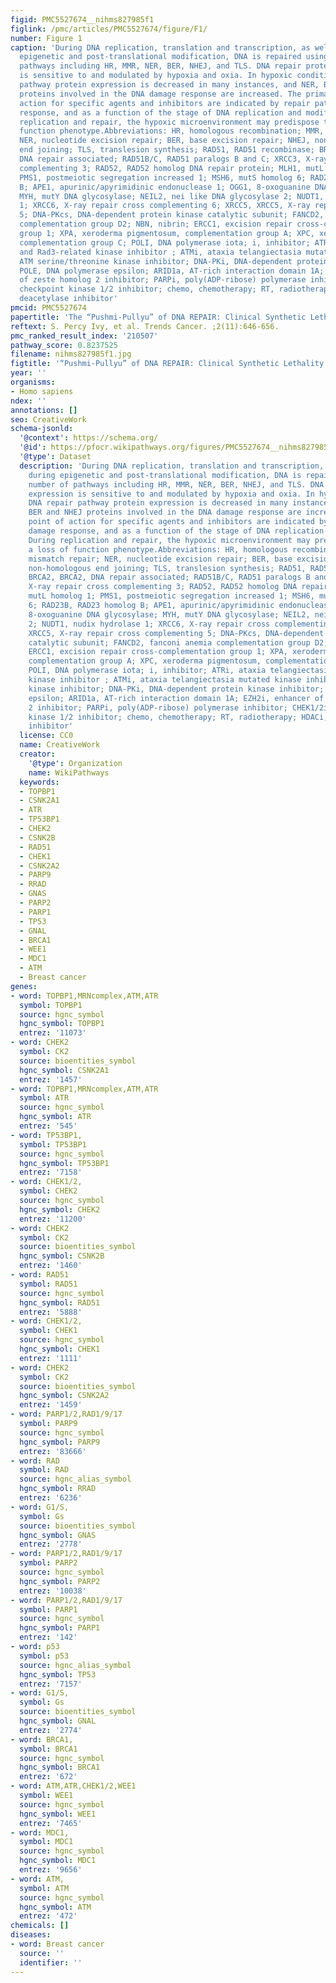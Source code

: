 ```yaml
---
figid: PMC5527674__nihms827985f1
figlink: /pmc/articles/PMC5527674/figure/F1/
number: Figure 1
caption: 'During DNA replication, translation and transcription, as well as during
  epigenetic and post-translational modification, DNA is repaired using a number of
  pathways including HR, MMR, NER, BER, NHEJ, and TLS. DNA repair protein expression
  is sensitive to and modulated by hypoxia and oxia. In hypoxic conditions, DNA repair
  pathway protein expression is decreased in many instances, and NER, BER and NHEJ
  proteins involved in the DNA damage response are increased. The primary point of
  action for specific agents and inhibitors are indicated by repair pathways, damage
  response, and as a function of the stage of DNA replication and modification. During
  replication and repair, the hypoxic microenvironment may predispose to a loss of
  function phenotype.Abbreviations: HR, homologous recombination; MMR, mismatch repair;
  NER, nucleotide excision repair; BER, base excision repair; NHEJ, non-homologous
  end joining; TLS, translesion synthesis; RAD51, RAD51 recombinase; BRCA2, BRCA2,
  DNA repair associated; RAD51B/C, RAD51 paralogs B and C; XRCC3, X-ray repair cross
  complementing 3; RAD52, RAD52 homolog DNA repair protein; MLH1, mutL homolog 1;
  PMS1, postmeiotic segregation increased 1; MSH6, mutS homolog 6; RAD23B, RAD23 homolog
  B; APE1, apurinic/apyrimidinic endonuclease 1; OGG1, 8-oxoguanine DNA glycosylase;
  MYH, mutY DNA glycosylase; NEIL2, nei like DNA glycosylase 2; NUDT1, nudix hydrolase
  1; XRCC6, X-ray repair cross complementing 6; XRCC5, XRCC5, X-ray repair cross complementing
  5; DNA-PKcs, DNA-dependent protein kinase catalytic subunit; FANCD2, fanconi anemia
  complementation group D2; NBN, nibrin; ERCC1, excision repair cross-complementation
  group 1; XPA, xeroderma pigmentosum, complementation group A; XPC, xeroderma pigmentosum,
  complementation group C; POLI, DNA polymerase iota; i, inhibitor; ATRi, ataxia telangiectasia
  and Rad3-related kinase inhibitor ; ATMi, ataxia telangiectasia mutated kinase inhibitor
  ATM serine/threonine kinase inhibitor; DNA-PKi, DNA-dependent protein kinase inhibitor;
  POLE, DNA polymerase epsilon; ARID1a, AT-rich interaction domain 1A; EZH2i, enhancer
  of zeste homolog 2 inhibitor; PARPi, poly(ADP-ribose) polymerase inhibitor; CHEK1/2i,
  checkpoint kinase 1/2 inhibitor; chemo, chemotherapy; RT, radiotherapy; HDACi, histone
  deacetylase inhibitor'
pmcid: PMC5527674
papertitle: 'The “Pushmi-Pullyu” of DNA REPAIR: Clinical Synthetic Lethality.'
reftext: S. Percy Ivy, et al. Trends Cancer. ;2(11):646-656.
pmc_ranked_result_index: '210507'
pathway_score: 0.8237525
filename: nihms827985f1.jpg
figtitle: '“Pushmi-Pullyu” of DNA REPAIR: Clinical Synthetic Lethality'
year: ''
organisms:
- Homo sapiens
ndex: ''
annotations: []
seo: CreativeWork
schema-jsonld:
  '@context': https://schema.org/
  '@id': https://pfocr.wikipathways.org/figures/PMC5527674__nihms827985f1.html
  '@type': Dataset
  description: 'During DNA replication, translation and transcription, as well as
    during epigenetic and post-translational modification, DNA is repaired using a
    number of pathways including HR, MMR, NER, BER, NHEJ, and TLS. DNA repair protein
    expression is sensitive to and modulated by hypoxia and oxia. In hypoxic conditions,
    DNA repair pathway protein expression is decreased in many instances, and NER,
    BER and NHEJ proteins involved in the DNA damage response are increased. The primary
    point of action for specific agents and inhibitors are indicated by repair pathways,
    damage response, and as a function of the stage of DNA replication and modification.
    During replication and repair, the hypoxic microenvironment may predispose to
    a loss of function phenotype.Abbreviations: HR, homologous recombination; MMR,
    mismatch repair; NER, nucleotide excision repair; BER, base excision repair; NHEJ,
    non-homologous end joining; TLS, translesion synthesis; RAD51, RAD51 recombinase;
    BRCA2, BRCA2, DNA repair associated; RAD51B/C, RAD51 paralogs B and C; XRCC3,
    X-ray repair cross complementing 3; RAD52, RAD52 homolog DNA repair protein; MLH1,
    mutL homolog 1; PMS1, postmeiotic segregation increased 1; MSH6, mutS homolog
    6; RAD23B, RAD23 homolog B; APE1, apurinic/apyrimidinic endonuclease 1; OGG1,
    8-oxoguanine DNA glycosylase; MYH, mutY DNA glycosylase; NEIL2, nei like DNA glycosylase
    2; NUDT1, nudix hydrolase 1; XRCC6, X-ray repair cross complementing 6; XRCC5,
    XRCC5, X-ray repair cross complementing 5; DNA-PKcs, DNA-dependent protein kinase
    catalytic subunit; FANCD2, fanconi anemia complementation group D2; NBN, nibrin;
    ERCC1, excision repair cross-complementation group 1; XPA, xeroderma pigmentosum,
    complementation group A; XPC, xeroderma pigmentosum, complementation group C;
    POLI, DNA polymerase iota; i, inhibitor; ATRi, ataxia telangiectasia and Rad3-related
    kinase inhibitor ; ATMi, ataxia telangiectasia mutated kinase inhibitor ATM serine/threonine
    kinase inhibitor; DNA-PKi, DNA-dependent protein kinase inhibitor; POLE, DNA polymerase
    epsilon; ARID1a, AT-rich interaction domain 1A; EZH2i, enhancer of zeste homolog
    2 inhibitor; PARPi, poly(ADP-ribose) polymerase inhibitor; CHEK1/2i, checkpoint
    kinase 1/2 inhibitor; chemo, chemotherapy; RT, radiotherapy; HDACi, histone deacetylase
    inhibitor'
  license: CC0
  name: CreativeWork
  creator:
    '@type': Organization
    name: WikiPathways
  keywords:
  - TOPBP1
  - CSNK2A1
  - ATR
  - TP53BP1
  - CHEK2
  - CSNK2B
  - RAD51
  - CHEK1
  - CSNK2A2
  - PARP9
  - RRAD
  - GNAS
  - PARP2
  - PARP1
  - TP53
  - GNAL
  - BRCA1
  - WEE1
  - MDC1
  - ATM
  - Breast cancer
genes:
- word: TOPBP1,MRNcomplex,ATM,ATR
  symbol: TOPBP1
  source: hgnc_symbol
  hgnc_symbol: TOPBP1
  entrez: '11073'
- word: CНЕK2
  symbol: CK2
  source: bioentities_symbol
  hgnc_symbol: CSNK2A1
  entrez: '1457'
- word: TOPBP1,MRNcomplex,ATM,ATR
  symbol: ATR
  source: hgnc_symbol
  hgnc_symbol: ATR
  entrez: '545'
- word: TP53BP1,
  symbol: TP53BP1
  source: hgnc_symbol
  hgnc_symbol: TP53BP1
  entrez: '7158'
- word: CHEK1/2,
  symbol: CHEK2
  source: hgnc_symbol
  hgnc_symbol: CHEK2
  entrez: '11200'
- word: CНЕK2
  symbol: CK2
  source: bioentities_symbol
  hgnc_symbol: CSNK2B
  entrez: '1460'
- word: RAD51
  symbol: RAD51
  source: hgnc_symbol
  hgnc_symbol: RAD51
  entrez: '5888'
- word: CHEK1/2,
  symbol: CHEK1
  source: hgnc_symbol
  hgnc_symbol: CHEK1
  entrez: '1111'
- word: CНЕK2
  symbol: CK2
  source: bioentities_symbol
  hgnc_symbol: CSNK2A2
  entrez: '1459'
- word: PARP1/2,RAD1/9/17
  symbol: PARP9
  source: hgnc_symbol
  hgnc_symbol: PARP9
  entrez: '83666'
- word: RAD
  symbol: RAD
  source: hgnc_alias_symbol
  hgnc_symbol: RRAD
  entrez: '6236'
- word: G1/S,
  symbol: Gs
  source: bioentities_symbol
  hgnc_symbol: GNAS
  entrez: '2778'
- word: PARP1/2,RAD1/9/17
  symbol: PARP2
  source: hgnc_symbol
  hgnc_symbol: PARP2
  entrez: '10038'
- word: PARP1/2,RAD1/9/17
  symbol: PARP1
  source: hgnc_symbol
  hgnc_symbol: PARP1
  entrez: '142'
- word: p53
  symbol: p53
  source: hgnc_alias_symbol
  hgnc_symbol: TP53
  entrez: '7157'
- word: G1/S,
  symbol: Gs
  source: bioentities_symbol
  hgnc_symbol: GNAL
  entrez: '2774'
- word: BRCA1,
  symbol: BRCA1
  source: hgnc_symbol
  hgnc_symbol: BRCA1
  entrez: '672'
- word: ATM,ATR,CHEK1/2,WEE1
  symbol: WEE1
  source: hgnc_symbol
  hgnc_symbol: WEE1
  entrez: '7465'
- word: MDC1,
  symbol: MDC1
  source: hgnc_symbol
  hgnc_symbol: MDC1
  entrez: '9656'
- word: ATM,
  symbol: ATM
  source: hgnc_symbol
  hgnc_symbol: ATM
  entrez: '472'
chemicals: []
diseases:
- word: Breast cancer
  source: ''
  identifier: ''
---
```

